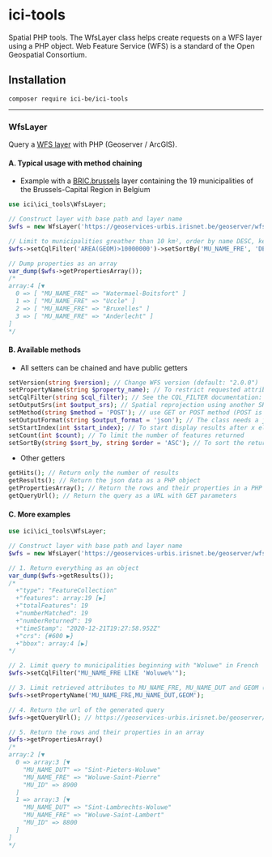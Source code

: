 # ici-tools
Spatial PHP tools. The WfsLayer class helps create requests on a WFS layer using a PHP object. Web Feature Service (WFS) is a standard of the Open Geospatial Consortium.

## Installation
```
composer require ici-be/ici-tools
```
-----
### WfsLayer


Query a [WFS layer](https://docs.geoserver.org/stable/en/user/services/wfs/basics.html) with PHP (Geoserver / ArcGIS).

#### A. Typical usage with method chaining

* Example with a [BRIC.brussels](https://bric.brussels/) layer containing the 19 municipalities of the Brussels-Capital Region in Belgium

```php 
use ici\ici_tools\WfsLayer;

// Construct layer with base path and layer name
$wfs = new WfsLayer('https://geoservices-urbis.irisnet.be/geoserver/wfs', 'UrbisAdm:Mu');

// Limit to municipalities greather than 10 km², order by name DESC, keep only the name in French
$wfs->setCqlFilter('AREA(GEOM)>10000000')->setSortBy('MU_NAME_FRE', 'DESC')->setPropertyName('MU_NAME_FRE');

// Dump properties as an array
var_dump($wfs->getPropertiesArray());
/*
array:4 [▼
  0 => [ "MU_NAME_FRE" => "Watermael-Boitsfort" ]
  1 => [ "MU_NAME_FRE" => "Uccle" ]
  2 => [ "MU_NAME_FRE" => "Bruxelles" ]
  3 => [ "MU_NAME_FRE" => "Anderlecht" ]
]
*/
```

#### B. Available methods

* All setters can be chained and have public getters  

```php 
setVersion(string $version); // Change WFS version (default: "2.0.0")
setPropertyName(string $property_name); // To restrict requested attributes. You can specify a single attribute, or multiple attributes separated by commas.
setCqlFilter(string $cql_filter); // See the CQL_FILTER documentation: https://docs.geoserver.org/stable/en/user/tutorials/cql/cql_tutorial.html
setOutputSrs(int $output_srs); // Spatial reprojection using another SRS (ex: 4326 for EPSG:4326)
setMethod(string $method = 'POST'); // use GET or POST method (POST is used by default but is not always available)
setOutputFormat(string $output_format = 'json'); // The class needs a json/geojson format to work. If the default doesn't work, check with a getCapabilities Query. Sometimes it's called "GEOJSON" for example.
setStartIndex(int $start_index); // To start display results after x elements (for pagination)
setCount(int $count); // To limit the number of features returned
setSortBy(string $sort_by, string $order = 'ASC'); // To sort the returned selection based on an attribute value
```

* Other getters

```php 
getHits(); // Return only the number of results
getResults(); // Return the json data as a PHP object
getPropertiesArray(); // Return the rows and their properties in a PHP array
getQueryUrl(); // Return the query as a URL with GET parameters

```

#### C. More examples

```php
use ici\ici_tools\WfsLayer;

// Construct layer with base path and layer name
$wfs = new WfsLayer('https://geoservices-urbis.irisnet.be/geoserver/wfs', 'UrbisAdm:Mu');

// 1. Return everything as an object
var_dump($wfs->getResults());
/*   
  +"type": "FeatureCollection"
  +"features": array:19 [▶]
  +"totalFeatures": 19
  +"numberMatched": 19
  +"numberReturned": 19
  +"timeStamp": "2020-12-21T19:27:58.952Z"
  +"crs": {#600 ▶}
  +"bbox": array:4 [▶] 
*/

// 2. Limit query to municipalities beginning with "Woluwe" in French
$wfs->setCqlFilter("MU_NAME_FRE LIKE 'Woluwe%'");

// 3. Limit retrieved attributes to MU_NAME_FRE, MU_NAME_DUT and GEOM (municipalities names in French and Dutch, and the geometry)
$wfs->setPropertyName('MU_NAME_FRE,MU_NAME_DUT,GEOM');

// 4. Return the url of the generated query
$wfs->getQueryUrl(); // https://geoservices-urbis.irisnet.be/geoserver/wfs?service=WFS&version=2.0.0&request=GetFeature&typeName=UrbisAdm%3AMu&outputFormat=json&resultType=results&propertyname=MU_NAME_FRE%2CMU_NAME_DUT%2CGEOM&cql_filter=MU_NAME_FRE+LIKE+%27Woluwe%25%27

// 5. Return the rows and their properties in an array
$wfs->getPropertiesArray()
/*
array:2 [▼
  0 => array:3 [▼
    "MU_NAME_DUT" => "Sint-Pieters-Woluwe"
    "MU_NAME_FRE" => "Woluwe-Saint-Pierre"
    "MU_ID" => 8900
  ]
  1 => array:3 [▼
    "MU_NAME_DUT" => "Sint-Lambrechts-Woluwe"
    "MU_NAME_FRE" => "Woluwe-Saint-Lambert"
    "MU_ID" => 8800
  ]
]
*/
```


